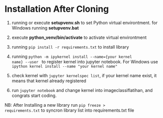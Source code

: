 # Installation  After Cloning
1. running or execute **setupvenv.sh** to set Python virtual environtment. for Windows running **setupvenv.bat**

2. execute **python_venv/bin/activate** to activate virtual environtment

3. running <code>pip install -r requirements.txt</code> to install library

4. running <code>python -m ipykernel install --name={your kernel name} --user </code> to register kernel into jupyter notebook. For Windows use
``` ipython kernel install --name "your kernel name" ```

5. check kernel with <code>jupyter kernelspec list</code>, if your kernel name exist, it means that kernel already registered

6. run <code>jupyter notebook</code> and change kernel into imageclassiflatihan, and congrats start coding.


NB: After Installing a new library run <code>pip freeze > requirements.txt</code> to syncron library list into requirements.txt file
